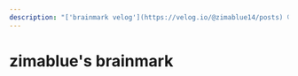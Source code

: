 ```yaml
---
description: "['brainmark velog'](https://velog.io/@zimablue14/posts) 에 노트한 지식을 정리하는 공간입니다."
---
```


# zimablue's brainmark
